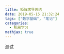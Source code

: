 ```yaml
---
title: 矩阵求导总结
date: 2019-05-15 21:32:24
tags: ["数学基础", "笔记"]
categories:
  - 机器学习
mathjax: true
---
```


测试
